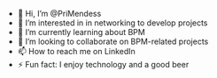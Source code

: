 - 👋 Hi, I’m @PriMendess
- 👀 I’m interested in in networking to develop projects
- 🌱 I’m currently learning about BPM
- 💞️ I’m looking to collaborate on BPM-related projects
- 📫 How to reach me on LinkedIn
- ⚡ Fun fact: I enjoy technology and a good beer

<!---
PriMendess/PriMendess is a ✨ special ✨ repository because its `README.md` (this file) appears on your GitHub profile.
You can click the Preview link to take a look at your changes.
--->
